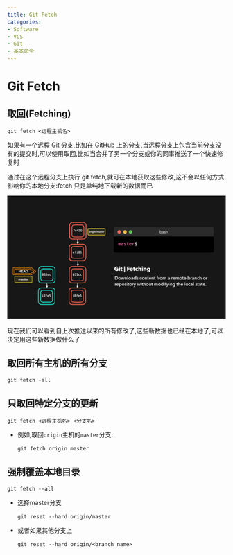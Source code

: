 ```yaml
---
title: Git Fetch
categories:
- Software
- VCS
- Git
- 基本命令
---
```

# Git Fetch

## 取回(Fetching)

```shell
git fetch <远程主机名>
```

如果有一个远程 Git 分支,比如在 GitHub 上的分支,当远程分支上包含当前分支没有的提交时,可以使用取回,比如当合并了另一个分支或你的同事推送了一个快速修复时

通过在这个远程分支上执行 git fetch,就可在本地获取这些修改,这不会以任何方式影响你的本地分支:fetch 只是单纯地下载新的数据而已

![](https://raw.githubusercontent.com/LuShan123888/Files/main/Pictures/2020-12-10-hVziLcuZmjHIS5D.gif)

现在我们可以看到自上次推送以来的所有修改了,这些新数据也已经在本地了,可以决定用这些新数据做什么了

## 取回所有主机的所有分支

```shell
git fetch -all
```

## 只取回特定分支的更新

```shell
git fetch <远程主机名> <分支名>
```

- 例如,取回`origin`主机的`master`分支:

    ```shell
    git fetch origin master
    ```

## 强制覆盖本地目录

```shell
git fetch --all
```

- 选择master分支

    ```shell
    git reset --hard origin/master
    ```

- 或者如果其他分支上

    ```shell
    git reset --hard origin/<branch_name>
    ```

